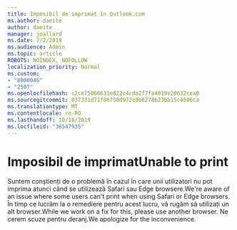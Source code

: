 ```yaml
---
title: Imposibil de imprimat în Outlook.com
ms.author: daeite
author: daeite
manager: joallard
ms.date: 7/2/2019
ms.audience: Admin
ms.topic: article
ROBOTS: NOINDEX, NOFOLLOW
localization_priority: Normal
ms.custom:
- "8000046"
- "2507"
ms.openlocfilehash: c2ce75066631e822c4cda2f7fa4019e20632cea0
ms.sourcegitcommit: 037331d71f06750d972c0b6278b23bb15c4806ca
ms.translationtype: MT
ms.contentlocale: ro-RO
ms.lasthandoff: 10/18/2019
ms.locfileid: "36547935"
---
```

# <a name="unable-to-print"></a><span data-ttu-id="57afa-102">Imposibil de imprimat</span><span class="sxs-lookup"><span data-stu-id="57afa-102">Unable to print</span></span>

<span data-ttu-id="57afa-103">Suntem conștienți de o problemă în cazul în care unii utilizatori nu pot imprima atunci când se utilizează Safari sau Edge browsere.</span><span class="sxs-lookup"><span data-stu-id="57afa-103">We're aware of an issue where some users can't print when using Safari or Edge browsers.</span></span> <span data-ttu-id="57afa-104">În timp ce lucrăm la o remediere pentru acest lucru, vă rugăm să utilizați un alt browser.</span><span class="sxs-lookup"><span data-stu-id="57afa-104">While we work on a fix for this, please use another browser.</span></span> <span data-ttu-id="57afa-105">Ne cerem scuze pentru deranj.</span><span class="sxs-lookup"><span data-stu-id="57afa-105">We apologize for the inconvenience.</span></span>
